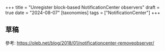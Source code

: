 +++
title = "Unregister block-based NotificationCenter observers"
draft = true
date = "2024-08-07"
[taxonomies]
tags = ["NotificationCenter"]
+++

## 草稿

參考: https://oleb.net/blog/2018/01/notificationcenter-removeobserver/

